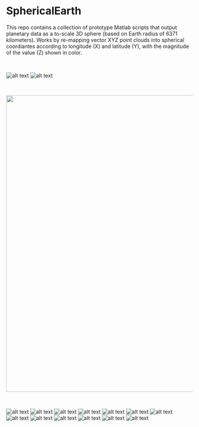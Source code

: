 # SphericalEarth

This repo contains a collection of prototype Matlab scripts that output planetary data as a to-scale 3D sphere (based on Earth radius of 6371 kilometers). Works by re-mapping vector XYZ point clouds into spherical coordiantes according to longitude (X) and latitude (Y), with the magnitude of the value (Z) shown in color. 

<br>

![alt text](https://raw.githubusercontent.com/dirediredock/SphericalEarth/main/exampleFigures/A2.png)
![alt text](https://raw.githubusercontent.com/dirediredock/SphericalEarth/main/exampleFigures/A1.png)

<br>

<p align="center">
  <img width="800" height="800" src="https://raw.githubusercontent.com/dirediredock/SphericalEarth/main/exampleFigures/G1.gif">
</p>

<br>

![alt text](https://raw.githubusercontent.com/dirediredock/SphericalEarth/main/exampleFigures/D1.png)
![alt text](https://raw.githubusercontent.com/dirediredock/SphericalEarth/main/exampleFigures/A5.png)
![alt text](https://raw.githubusercontent.com/dirediredock/SphericalEarth/main/exampleFigures/A6.png)
![alt text](https://raw.githubusercontent.com/dirediredock/SphericalEarth/main/exampleFigures/A7.png)
![alt text](https://raw.githubusercontent.com/dirediredock/SphericalEarth/main/exampleFigures/A8.png)
![alt text](https://raw.githubusercontent.com/dirediredock/SphericalEarth/main/exampleFigures/A9.png)
![alt text](https://raw.githubusercontent.com/dirediredock/SphericalEarth/main/exampleFigures/B1.png)
![alt text](https://raw.githubusercontent.com/dirediredock/SphericalEarth/main/exampleFigures/B2.png)
![alt text](https://raw.githubusercontent.com/dirediredock/SphericalEarth/main/exampleFigures/B3.png)
![alt text](https://raw.githubusercontent.com/dirediredock/SphericalEarth/main/exampleFigures/B5.png)
![alt text](https://raw.githubusercontent.com/dirediredock/SphericalEarth/main/exampleFigures/C1.png)
![alt text](https://raw.githubusercontent.com/dirediredock/SphericalEarth/main/exampleFigures/C2.png)
![alt text](https://raw.githubusercontent.com/dirediredock/SphericalEarth/main/exampleFigures/C3.png)

<br>


